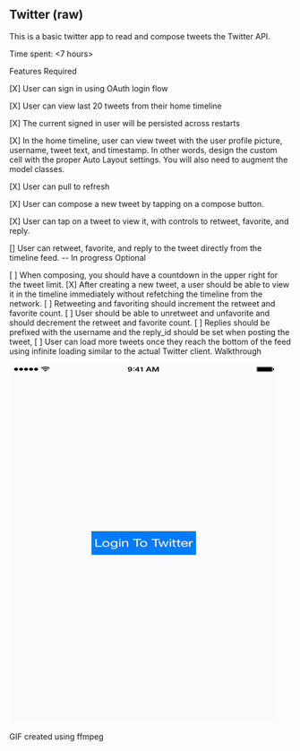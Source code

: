 ## Twitter (raw)
This is a basic twitter app to read and compose tweets the Twitter API.

Time spent: <7 hours>

Features
Required

[X] User can sign in using OAuth login flow

[X] User can view last 20 tweets from their home timeline

[X] The current signed in user will be persisted across restarts

[X] In the home timeline, user can view tweet with the user profile picture, username, tweet text, and timestamp. In other words, design the custom cell with the proper Auto Layout settings. You will also need to augment the model classes.

[X] User can pull to refresh

[X] User can compose a new tweet by tapping on a compose button.

[X] User can tap on a tweet to view it, with controls to retweet, favorite, and reply.

[] User can retweet, favorite, and reply to the tweet directly from the timeline feed. -- In progress
Optional

[ ] When composing, you should have a countdown in the upper right for the tweet limit.
[X] After creating a new tweet, a user should be able to view it in the timeline immediately without refetching the timeline from the network.
[ ] Retweeting and favoriting should increment the retweet and favorite count.
[ ] User should be able to unretweet and unfavorite and should decrement the retweet and favorite count.
[ ] Replies should be prefixed with the username and the reply_id should be set when posting the tweet,
[ ] User can load more tweets once they reach the bottom of the feed using infinite loading similar to the actual Twitter client.
Walkthrough



![Video Walkthrough](twitter.gif)

GIF created using ffmpeg
